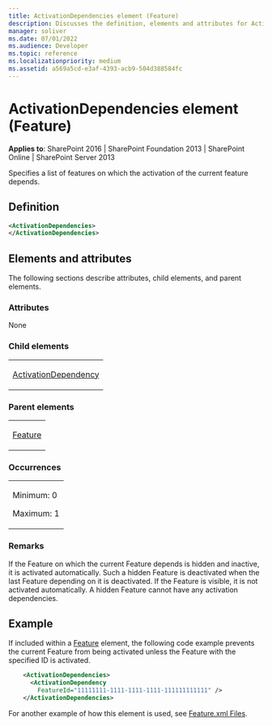 ```yaml
---
title: ActivationDependencies element (Feature)
description: Discusses the definition, elements and attributes for ActivationDependencies element (Feature). 
manager: soliver
ms.date: 07/01/2022
ms.audience: Developer
ms.topic: reference
ms.localizationpriority: medium
ms.assetid: a569a5cd-e3af-4393-acb9-504d388584fc
---
```


# ActivationDependencies element (Feature)

**Applies to**: SharePoint 2016 | SharePoint Foundation 2013 | SharePoint Online | SharePoint Server 2013

Specifies a list of features on which the activation of the current feature depends.

## Definition

```XML
<ActivationDependencies>
</ActivationDependencies>
```

## Elements and attributes

The following sections describe attributes, child elements, and parent elements.

### Attributes

None

### Child elements

<table>
<colgroup>
<col width="100%" />
</colgroup>
<tbody>
<tr class="odd">
<td align="left"><p><a href="activationdependency-element-feature.md">ActivationDependency</a></p></td>
</tr>
</tbody>
</table>

### Parent elements

<table>
<colgroup>
<col width="100%" />
</colgroup>
<tbody>
<tr class="odd">
<td align="left"><p><a href="feature-element-feature.md">Feature</a></p></td>
</tr>
</tbody>
</table>

### Occurrences

<table>
<colgroup>
<col width="100%" />
</colgroup>
<tbody>
<tr class="odd">
<td align="left"><p>Minimum: 0</p>
<p>Maximum: 1</p></td>
</tr>
</tbody>
</table>

### Remarks

If the Feature on which the current Feature depends is hidden and inactive, it is activated automatically. Such a hidden Feature is deactivated when the last Feature depending on it is deactivated. If the Feature is visible, it is not activated automatically. A hidden Feature cannot have any activation dependencies.

## Example

If included within a [Feature](feature-element-feature.md) element, the following code example prevents the current Feature from being activated unless the Feature with the specified ID is activated.

```XML
    <ActivationDependencies>
      <ActivationDependency
        FeatureId="11111111-1111-1111-1111-111111111111" />
    </ActivationDependencies>
```

For another example of how this element is used, see [Feature.xml Files](feature-xml-files.md).

<br/>
